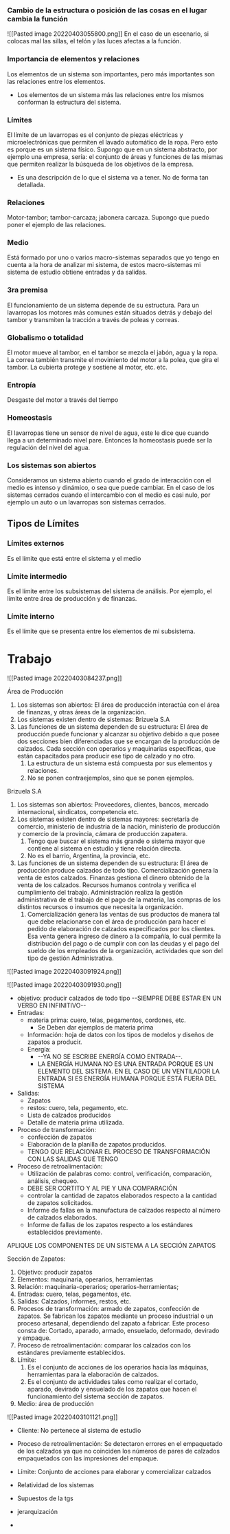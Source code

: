 ### Cambio de la estructura o posición de las cosas en el lugar cambia la función 
![[Pasted image 20220403055800.png]]
En el caso de un escenario, si colocas mal las sillas, el telón y las luces afectas a la función.


### Importancia de elementos y relaciones 
Los elementos de un sistema son importantes, pero más importantes son las relaciones entre los elementos.
+ Los elementos de un sistema más las relaciones entre los mismos conforman la estructura del sistema.






### Límites 
El límite de un lavarropas es el conjunto de piezas eléctricas y microelectrónicas que permiten el lavado automático de la ropa. Pero esto es porque es un sistema físico. Supongo que en un sistema abstracto, por ejemplo una empresa, sería: el conjunto de áreas y funciones de las mismas que permiten realizar la búsqueda de los objetivos de la empresa.
+ Es una descripción de lo que el sistema va a tener. No de forma tan detallada. 

### Relaciones 
Motor-tambor; tambor-carcaza; jabonera carcaza. Supongo que puedo poner el ejemplo de las relaciones.


### Medio 
Está formado por uno o varios macro-sistemas separados que yo tengo en cuenta a la hora de analizar mi sistema,  de estos macro-sistemas mi sistema de estudio obtiene entradas y da salidas.




### 3ra premisa 
El funcionamiento de un sistema depende de su estructura. Para un lavarropas los motores más comunes están situados detrás y debajo del tambor y transmiten la tracción a través de poleas y correas.



### Globalismo o totalidad
El motor mueve al tambor, en el tambor se mezcla el jabón, agua y la ropa. La correa  también transmite el movimiento del motor a la polea, que gira el tambor. La cubierta protege y sostiene al motor, etc. etc. 



### Entropía
Desgaste del motor a través del tiempo




### Homeostasis
El lavarropas tiene un sensor de nivel de agua, este le dice que cuando llega a un determinado nivel pare. Entonces la homeostasis puede ser la regulación del nivel del agua.



### Los sistemas son abiertos 
Consideramos un sistema abierto cuando el grado de interacción con el medio es intenso y dinámico, o sea que puede cambiar. En el caso de los sistemas cerrados cuando el intercambio con el medio es casi nulo, por ejemplo un auto o un lavarropas son sistemas cerrados.


## Tipos de Límites
### Límites externos 
Es el límite que está entre el sistema y el medio 

### Límite intermedio
Es el límite entre los subsistemas del sistema de análisis. Por ejemplo, el límite entre área de producción y de finanzas.


### Límite interno 
Es el límite que se presenta entre los elementos de mi subsistema. 








# Trabajo
![[Pasted image 20220403084237.png]]

Área de Producción
1. Los sistemas son abiertos: El área de producción interactúa con el área de finanzas, y otras áreas de la organización. 
2. Los sistemas existen dentro de sistemas: Brizuela S.A
3. Las funciones de un sistema dependen de su estructura: El área de producción puede funcionar y alcanzar su objetivo debido a que posee dos secciones bien diferenciadas que se encargan de la producción de calzados. Cada sección con operarios y maquinarias específicas, que están capacitados para producir ese tipo de calzado y no otro.
	1. La estructura de un sistema está compuesta por sus elementos y relaciones. 
	2. No se ponen contraejemplos, sino que se ponen ejemplos. 




Brizuela S.A
1. Los sistemas son abiertos: Proveedores, clientes, bancos, mercado internacional, sindicatos, competencia etc.
2. Los sistemas existen dentro de sistemas mayores: secretaría de comercio, ministerio de industria de la nación, ministerio de producción y comercio de la provincia, cámara de producción zapatera.
	1. Tengo que buscar el sistema más grande o sistema mayor que contiene al sistema en estudio y tiene relación directa.
	2. No es el barrio, Argentina, la provincia, etc.
3. Las funciones de un sistema dependen de su estructura: El área de producción produce calzados de todo tipo. Comercialización genera la venta de estos calzados. Finanzas gestiona el dinero obtenido de la venta de los calzados. Recursos humanos controla y verifica el cumplimiento del trabajo. Administración realiza la gestión administrativa de el trabajo de el pago de la materia, las compras de los distintos recursos o insumos que necesita la organización. 
	1. Comercialización genera las ventas de sus productos de manera tal que debe relacionarse con el área de producción para hacer el pedido de elaboración de calzados especificados por los clientes. Esa venta genera ingreso de dinero a la compañía, lo cual permite la distribución del pago o de cumplir con con las deudas y el pago del sueldo de los empleados de la organización, actividades que son del tipo de gestión Administrativa. 


![[Pasted image 20220403091924.png]]

![[Pasted image 20220403091930.png]]

+ objetivo: producir calzados de todo tipo --SIEMPRE DEBE ESTAR EN UN VERBO EN INFINITIVO-- 
+ Entradas: 
	+ materia prima: cuero, telas, pegamentos, cordones, etc.
		+ Se Deben dar ejemplos de materia prima
	+ Información: hoja de datos con los tipos de modelos y diseños de zapatos a producir.
	+ Energía: 	
		+ --YA NO SE ESCRIBE ENERGÍA COMO ENTRADA--.
		+ LA ENERGÍA HUMANA NO ES UNA ENTRADA PORQUE ES UN ELEMENTO DEL SISTEMA. EN EL CASO DE UN VENTILADOR LA ENTRADA SI ES ENERGÍA HUMANA PORQUE ESTÁ FUERA DEL SISTEMA
+ Salidas: 
	+ Zapatos
	+  restos: cuero, tela, pegamento, etc. 
	+ Lista de calzados producidos 
	+ Detalle de materia prima utilizada.
+ Proceso de transformación:
	+ confección de zapatos 
	+ Elaboración de la planilla de zapatos producidos. 
	+ TENGO QUE RELACIONAR EL PROCESO DE TRANSFORMACIÓN CON LAS SALIDAS QUE TENGO
+ Proceso de retroalimentación:
	+ Utilización de palabras como: control, verificación, comparación, análisis, chequeo.
	+ DEBE SER CORTITO Y AL PIE Y UNA COMPARACIÓN 
	+ controlar la cantidad de zapatos elaborados respecto a la cantidad de zapatos solicitados. 
	+ Informe de fallas en la manufactura de calzados respecto al número de calzados elaborados. 
	+ Informe de fallas de los zapatos respecto a los estándares establecidos previamente.


APLIQUE LOS COMPONENTES DE UN SISTEMA A  LA SECCIÓN ZAPATOS

Sección de Zapatos:
1. Objetivo:  producir zapatos 
2. Elementos: maquinaria, operarios, herramientas
3. Relación: maquinaria-operarios; operarios-herramientas;
4.  Entradas: cuero, telas, pegamentos, etc.
5. Salidas: Calzados, informes, restos, etc.
6.  Procesos de transformación: armado de zapatos, confección de zapatos. Se fabrican los zapatos mediante un proceso industrial o un proceso artesanal, dependiendo del zapato a fabricar. Este proceso consta de: Cortado, aparado, armado, ensuelado, deformado, devirado y empaque. 
7. Proceso de retroalimentación: comparar los calzados con los estándares previamente establecidos. 
8. Límite: 
	1. Es el conjunto de acciones de los operarios hacia las máquinas, herramientas para la elaboración de calzados.
	2. Es el conjunto de actividades tales como realizar el cortado, aparado, devirado y ensuelado de los zapatos que hacen el funcionamiento del sistema sección de zapatos. 
9. Medio: área de producción


![[Pasted image 20220403101121.png]]

+ Cliente: No pertenece al sistema de estudio
+  Proceso de retroalimentación: Se detectaron errores en el empaquetado de los calzados ya que no coinciden los números de pares de calzados empaquetados con las impresiones del empaque. 
+ Límite: Conjunto de acciones para elaborar y comercializar calzados



+ Relatividad de los sistemas 
+ Supuestos de la tgs 
+ jerarquización 
+ 